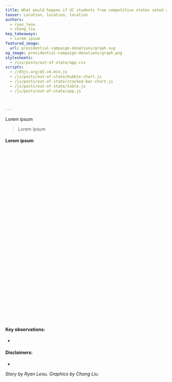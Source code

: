 ```yaml
---
title: What would happen if UC students from competitive states voted at home this November?
teaser: Location, location, location
authors:
  - ryan_leou
  - chang_liu
key_takeaways:
  - Lorem ipsum
featured_image:
  url: presidential-campaign-donations/graph.svg
og_image: presidential-campaign-donations/graph.png
stylesheets:
  - /css/posts/out-of-state/app.css
scripts:
  - //d3js.org/d3.v4.min.js
  - /js/posts/out-of-state/bubble-chart.js
  - /js/posts/out-of-state/stacked-bar-chart.js
  - /js/posts/out-of-state/table.js
  - /js/posts/out-of-state/app.js



---
```


Lorem ipsum

> Lorem ipsum
#### Lorem ipsum

<div id="table"></div>


<svg width="640" height="640" id="bubble-chart"></svg>
<div id="stacked-bar-chart" style="margin-bottom: 50px;"></div>


#### Key observations:
- 

#### Disclaimers:
- 

*Story by Ryan Leou. Graphics by Chang Liu.*


